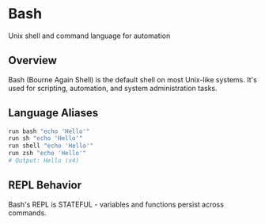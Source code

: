 # Bash

Unix shell and command language for automation

## Overview

Bash (Bourne Again Shell) is the default shell on most Unix-like systems. It's used for scripting, automation, and system administration tasks.

## Language Aliases

```bash
run bash "echo 'Hello'"
run sh "echo 'Hello'"
run shell "echo 'Hello'"
run zsh "echo 'Hello'"
# Output: Hello (x4)
```

## REPL Behavior

Bash's REPL is STATEFUL - variables and functions persist across commands.
